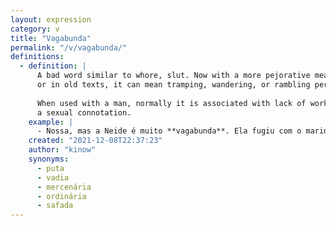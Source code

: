 ```yaml
---
layout: expression
category: v
title: "Vagabunda"
permalink: "/v/vagabunda/"
definitions:
  - definition: |
      A bad word similar to whore, slut. Now with a more pejorative meaning, but in some context
      or in old texts, it can mean tramping, wandering, or rambling person.
      
      When used with a man, normally it is associated with lack of work, laziness, and not with
      a sexual connotation.
    example: |
      - Nossa, mas a Neide é muito **vagabunda**. Ela fugiu com o marido da Jacinda, você acredita?
    created: "2021-12-08T22:37:23"
    author: "kinow"
    synonyms:
      - puta
      - vadia
      - mercenária
      - ordinária
      - safada
---
```

